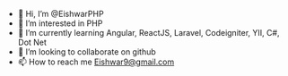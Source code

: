 - 👋 Hi, I’m @EishwarPHP
- 👀 I’m interested in PHP
- 🌱 I’m currently learning Angular, ReactJS, Laravel, Codeigniter, YII, C#, Dot Net
- 💞️ I’m looking to collaborate on github
- 📫 How to reach me Eishwar9@gmail.com

<!---
EishwarPHP/EishwarPHP is a ✨ special ✨ repository because its `README.md` (this file) appears on your GitHub profile.
You can click the Preview link to take a look at your changes.
--->
